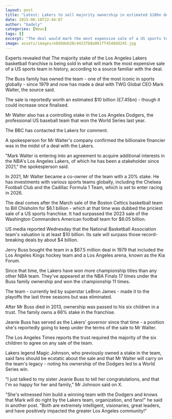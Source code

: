 ```yaml
---
layout: post
title: "Latest: Lakers to sell majority ownership in estimated $10bn deal"
date: 2025-06-18T22:44:07
author: "badely"
categories: [News]
tags: []
excerpt: "The deal would mark the most expensive sale of a US sports team in history."
image: assets/images/e8dddeb20c44237b8a061ff4540dd245.jpg
---
```


Experts revealed that The majority stake of the Los Angeles Lakers basketball franchise is being sold in what will mark the most expensive sale of a US sports team in history, according to a source familiar with the deal. 

The Buss family has owned the team - one of the most iconic in sports globally - since 1979 and now has made a deal with TWG Global CEO Mark Walter, the source said. 

The sale is reportedly worth an estimated $10 billion (£7.45bn) - though it could increase once finalised. 

Mr Walter also has a controlling stake in the Los Angeles Dodgers, the professional US baseball team that won the World Series last year.

The BBC has contacted the Lakers for comment.

A spokesperson for Mr Walter's company confirmed the billionaire financier was in the midst of a deal with the Lakers. 

"Mark Walter is entering into an agreement to acquire additional interests in the NBA's Los Angeles Lakers, of which he has been a stakeholder since 2021," the spokesperson said. 

In 2021, Mr Walter became a co-owner of the team with a 20% stake. He has investments with various sports teams globally, including the Chelsea Football Club and the Cadillac Formula 1 Team, which is set to enter racing in 2026. 

The deal comes after the March sale of the Boston Celtics basketball team to Bill Chisholm for $6.1 billion - which at that time was dubbed the priciest sale of a US sports franchise. It had surpassed the 2023 sale of the Washington Commanders American football team for $6.05 billion. 

US media reported Wednesday that the National Basketball Association team's valuation is at least $10 billion. Its sale will surpass those record-breaking deals by about $4 billion. 

Jerry Buss bought the team in a $67.5 million deal in 1979 that included the Los Angeles Kings hockey team and a Los Angeles arena, known as the Kia Forum. 

Since that time, the Lakers have won more championship titles than any other NBA team. They've appeared at the NBA Finals 17 times under the Buss family ownership and won the championship 11 times.

The team - currently led by superstar LeBron James - made it to the playoffs the last three seasons but was eliminated. 

After Mr Buss died in 2013, ownership was passed to his six children in a trust. The family owns a 66% stake in the franchise. 

Jeanie Buss has served as the Lakers' governor since that time - a position she's reportedly going to keep under the terms of the sale to Mr Walter. 

The Los Angeles Times reports the trust required the majority of the six children to agree on any sale of the team.

Lakers legend Magic Johnson, who previously owned a stake in the team, said fans should be ecstatic about the sale and that Mr Walter will carry on the team's legacy - noting his ownership of the Dodgers led to a World Series win. 

"I just talked to my sister Jeanie Buss to tell her congratulations, and that I'm so happy for her and family," Mr Johnson said on X. 

"She's witnessed him build a winning team with the Dodgers and knows that Mark will do right by the Lakers team, organization, and fans!" he said in another post. "Both are extremely intelligent, visionaries, great leaders, and have positively impacted the greater Los Angeles community!"

